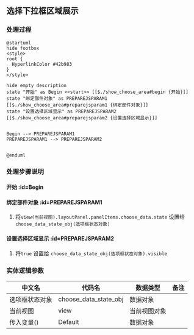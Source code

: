 ## 选择下拉框区域展示 <!-- {docsify-ignore-all} -->

   

### 处理过程

```plantuml
@startuml
hide footbox
<style>
root {
  HyperlinkColor #42b983
}
</style>

hide empty description
state "开始" as Begin <<start>> [[$./show_choose_area#begin {开始}]]
state "绑定部件对象" as PREPAREJSPARAM1  [[$./show_choose_area#preparejsparam1 {绑定部件对象}]]
state "设置选择区域显示" as PREPAREJSPARAM2  [[$./show_choose_area#preparejsparam2 {设置选择区域显示}]]


Begin --> PREPAREJSPARAM1
PREPAREJSPARAM1 --> PREPAREJSPARAM2


@enduml
```


### 处理步骤说明

#### 开始 :id=Begin




#### 绑定部件对象 :id=PREPAREJSPARAM1



1. 将`view(当前视图).layoutPanel.panelItems.choose_data.state` 设置给  `choose_data_state_obj(选项框状态对象)`

#### 设置选择区域显示 :id=PREPAREJSPARAM2



1. 将`true` 设置给  `choose_data_state_obj(选项框状态对象).visible`



### 实体逻辑参数

|    中文名   |    代码名    |  数据类型      |备注 |
| --------| --------| --------  | --------   |
|选项框状态对象|choose_data_state_obj|数据对象||
|当前视图|view|当前视图对象||
|传入变量(<i class="fa fa-check"/></i>)|Default|数据对象||
